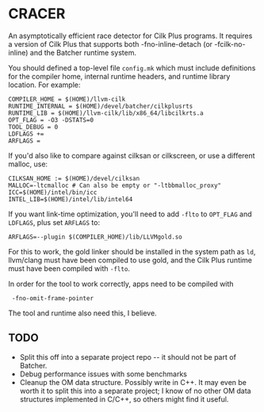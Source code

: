# CRACER

An asymptotically efficient race detector for Cilk Plus programs. It
requires a version of Cilk Plus that supports both -fno-inline-detach (or -fcilk-no-inline)
and the Batcher runtime system.

You should defined a top-level file `config.mk` which must include definitions for the compiler home, internal runtime headers, and runtime library location. For example:

	COMPILER_HOME = $(HOME)/llvm-cilk
	RUNTIME_INTERNAL = $(HOME)/devel/batcher/cilkplusrts
	RUNTIME_LIB = $(HOME)/llvm-cilk/lib/x86_64/libcilkrts.a
	OPT_FLAG = -O3 -DSTATS=0
	TOOL_DEBUG = 0
	LDFLAGS +=
	ARFLAGS =

If you'd also like to compare against cilksan or cilkscreen, or use a different malloc, use:

	CILKSAN_HOME := $(HOME)/devel/cilksan
	MALLOC=-ltcmalloc # Can also be empty or "-ltbbmalloc_proxy"
	ICC=$(HOME)/intel/bin/icc
	INTEL_LIB=$(HOME)/intel/lib/intel64

If you want link-time optimization, you'll need to add `-flto` to `OPT_FLAG` and `LDFLAGS`, plus set `ARFLAGS` to:

	ARFLAGS=--plugin $(COMPILER_HOME)/lib/LLVMgold.so

For this to work, the gold linker should be installed in the system path as `ld`, llvm/clang must have been compiled to use gold, and the Cilk Plus runtime must have been compiled with `-flto`.

In order for the tool to work correctly, apps need to be compiled with

	 -fno-omit-frame-pointer

The tool and runtime also need this, I believe.


## TODO 

- Split this off into a separate project repo -- it should not be part of Batcher.
- Debug performance issues with some benchmarks
- Cleanup the OM data structure. Possibly write in C++. It may even be
  worth it to split this into a separate project; I know of no other
  OM data structures implemented in C/C++, so others might find it
  useful.
